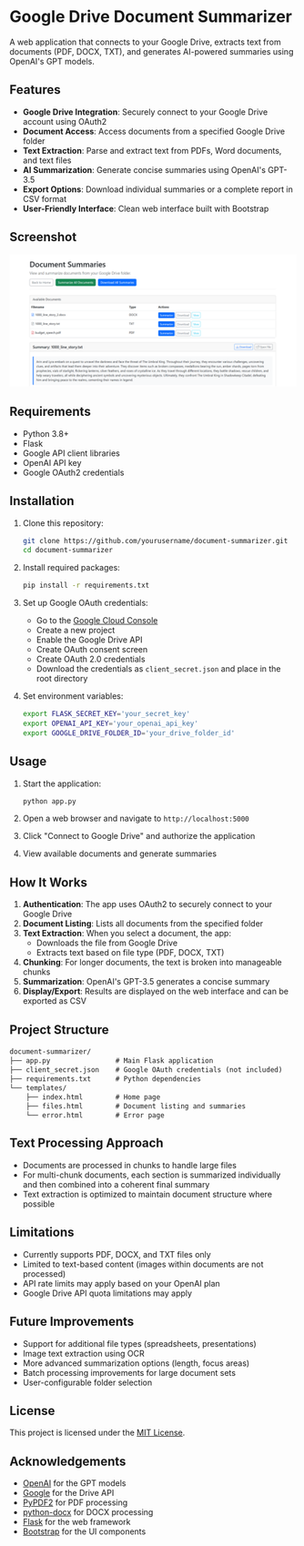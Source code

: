# Google Drive Document Summarizer

A web application that connects to your Google Drive, extracts text from documents (PDF, DOCX, TXT), and generates AI-powered summaries using OpenAI's GPT models.

## Features

- **Google Drive Integration**: Securely connect to your Google Drive account using OAuth2
- **Document Access**: Access documents from a specified Google Drive folder
- **Text Extraction**: Parse and extract text from PDFs, Word documents, and text files
- **AI Summarization**: Generate concise summaries using OpenAI's GPT-3.5
- **Export Options**: Download individual summaries or a complete report in CSV format
- **User-Friendly Interface**: Clean web interface built with Bootstrap

## Screenshot
![Application Screenshot](image.png)

## Requirements

- Python 3.8+
- Flask
- Google API client libraries
- OpenAI API key
- Google OAuth2 credentials

## Installation

1. Clone this repository:
   ```bash
   git clone https://github.com/yourusername/document-summarizer.git
   cd document-summarizer
   ```

2. Install required packages:
   ```bash
   pip install -r requirements.txt
   ```

3. Set up Google OAuth credentials:
   - Go to the [Google Cloud Console](https://console.cloud.google.com/)
   - Create a new project
   - Enable the Google Drive API
   - Create OAuth consent screen
   - Create OAuth 2.0 credentials
   - Download the credentials as `client_secret.json` and place in the root directory

4. Set environment variables:
   ```bash
   export FLASK_SECRET_KEY='your_secret_key'
   export OPENAI_API_KEY='your_openai_api_key'  
   export GOOGLE_DRIVE_FOLDER_ID='your_drive_folder_id'
   ```

## Usage

1. Start the application:
   ```bash
   python app.py
   ```

2. Open a web browser and navigate to `http://localhost:5000`

3. Click "Connect to Google Drive" and authorize the application

4. View available documents and generate summaries

## How It Works

1. **Authentication**: The app uses OAuth2 to securely connect to your Google Drive
2. **Document Listing**: Lists all documents from the specified folder
3. **Text Extraction**: When you select a document, the app:
   - Downloads the file from Google Drive
   - Extracts text based on file type (PDF, DOCX, TXT)
4. **Chunking**: For longer documents, the text is broken into manageable chunks
5. **Summarization**: OpenAI's GPT-3.5 generates a concise summary
6. **Display/Export**: Results are displayed on the web interface and can be exported as CSV

## Project Structure

```
document-summarizer/
├── app.py                # Main Flask application
├── client_secret.json    # Google OAuth credentials (not included)
├── requirements.txt      # Python dependencies
└── templates/
    ├── index.html        # Home page
    ├── files.html        # Document listing and summaries
    └── error.html        # Error page
```

## Text Processing Approach

- Documents are processed in chunks to handle large files
- For multi-chunk documents, each section is summarized individually and then combined into a coherent final summary
- Text extraction is optimized to maintain document structure where possible

## Limitations

- Currently supports PDF, DOCX, and TXT files only
- Limited to text-based content (images within documents are not processed)
- API rate limits may apply based on your OpenAI plan
- Google Drive API quota limitations may apply

## Future Improvements

- Support for additional file types (spreadsheets, presentations)
- Image text extraction using OCR
- More advanced summarization options (length, focus areas)
- Batch processing improvements for large document sets
- User-configurable folder selection

## License

This project is licensed under the [MIT License](LICENSE).

## Acknowledgements

- [OpenAI](https://openai.com/) for the GPT models
- [Google](https://developers.google.com/drive) for the Drive API
- [PyPDF2](https://pypdf2.readthedocs.io/) for PDF processing
- [python-docx](https://python-docx.readthedocs.io/) for DOCX processing
- [Flask](https://flask.palletsprojects.com/) for the web framework
- [Bootstrap](https://getbootstrap.com/) for the UI components

